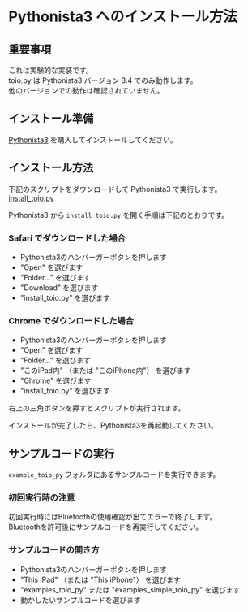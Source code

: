 # Pythonista3 へのインストール方法

## 重要事項

これは実験的な実装です。  
toio.py は Pythonista3 バージョン 3.4 でのみ動作します。  
他のバージョンでの動作は確認されていません。

## インストール準備

[Pythonista3](https://apps.apple.com/jp/app/pythonista-3/id1085978097) を購入してインストールしてください。

## インストール方法

下記のスクリプトをダウンロードして Pythonista3 で実行します。  
<a href="./install_toio.py" download="install_toio.py">install_toio.py</a>

Pythonista3 から `install_toio.py` を開く手順は下記のとおりです。

### Safari でダウンロードした場合

- Pythonista3のハンバーガーボタンを押します
- "Open" を選びます
- "Folder..." を選びます
- "Download" を選びます
- "install_toio.py" を選びます

### Chrome でダウンロードした場合

- Pythonista3のハンバーガーボタンを押します
- "Open" を選びます
- "Folder..." を選びます
- "このiPad内" （または "このiPhone内"） を選びます
- "Chrome" を選びます
- "install_toio.py" を選びます

右上の三角ボタンを押すとスクリプトが実行されます。

インストールが完了したら、Pythonista3を再起動してください。

## サンプルコードの実行

`example_toio_py` フォルダにあるサンプルコードを実行できます。  

### 初回実行時の注意

初回実行時にはBluetoothの使用確認が出てエラーで終了します。  
Bluetoothを許可後にサンプルコードを再実行してください。

### サンプルコードの開き方

- Pythonista3のハンバーガーボタンを押します
- "This iPad" （または "This iPhone"） を選びます
- "examples_toio_py" または "examples_simple_toio_py" を選びます
- 動かしたいサンプルコードを選びます

